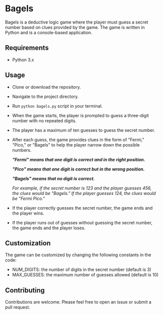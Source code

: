 <h1> Bagels</h1>

Bagels is a deductive logic game where the player must guess a secret number based on clues provided by the game. The game is written in Python and is a console-based application.

## Requirements

-   Python 3.x

## Usage

-   Clone or download the repository.
-   Navigate to the project directory.
-   Run `python bagels.py` script in your terminal.
-   When the game starts, the player is prompted to guess a three-digit number with no repeated digits.
-   The player has a maximum of ten guesses to guess the secret number.
-   After each guess, the game provides clues in the form of "Fermi," "Pico," or "Bagels" to help the player narrow down the possible numbers.

    **_"Fermi" means that one digit is correct and in the right position._**

    **_"Pico" means that one digit is correct but in the wrong position._**

    **_"Bagels" means that no digit is correct._**

    _For example, if the secret number is 123 and the player guesses 456, the clues would be "Bagels." If the player guesses 124, the clues would be "Fermi Pico."_

-   If the player correctly guesses the secret number, the game ends and the player wins.
-   If the player runs out of guesses without guessing the secret number, the game ends and the player loses.

## Customization

The game can be customized by changing the following constants in the code:

-   NUM_DIGITS: the number of digits in the secret number (default is 3)
-   MAX_GUESSES: the maximum number of guesses allowed (default is 10)

## Contributing

Contributions are welcome. Please feel free to open an issue or submit a pull request.
